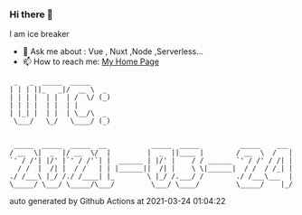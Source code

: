 ### Hi there 👋

I am ice breaker

- 💬 Ask me about : Vue , Nuxt ,Node ,Serverless...
- 📫 How to reach me: [My Home Page](https://icebreaker.top/)

```
 _   _  _____  _____     
| | | ||_   _|/  __ \  _ 
| | | |  | |  | /  \/ (_)
| | | |  | |  | |        
| |_| |  | |  | \__/\  _ 
 \___/   \_/   \____/ (_)
                         
                         
 _____  _____  _____  __           _____  _____          _____    ___ 
/ __  \|  _  |/ __  \/  |         |  _  ||____ |        / __  \  /   |
`' / /'| |/' |`' / /'`| |  ______ | |/' |    / / ______ `' / /' / /| |
  / /  |  /| |  / /   | | |______||  /| |    \ \|______|  / /  / /_| |
./ /___\ |_/ /./ /____| |_        \ |_/ /.___/ /        ./ /___\___  |
\_____/ \___/ \_____/\___/         \___/ \____/         \_____/    |_/
```

auto generated by Github Actions at 2021-03-24 01:04:22
